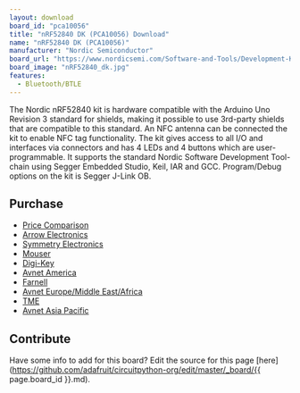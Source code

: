 ```yaml
---
layout: download
board_id: "pca10056"
title: "nRF52840 DK (PCA10056) Download"
name: "nRF52840 DK (PCA10056)"
manufacturer: "Nordic Semiconductor"
board_url: "https://www.nordicsemi.com/Software-and-Tools/Development-Kits/nRF52840-DK"
board_image: "nRF52840_dk.jpg"
features:
  - Bluetooth/BTLE
---
```


The Nordic nRF52840 kit is hardware compatible with the Arduino Uno Revision 3 standard for shields, making it possible to use 3rd-party shields that are compatible to this standard. An NFC antenna can be connected the kit to enable NFC tag functionality. The kit gives access to all I/O and interfaces via connectors and has 4 LEDs and 4 buttons which are user-programmable. It supports the standard Nordic Software Development Tool-chain using Segger Embedded Studio, Keil, IAR and GCC. Program/Debug options on the kit is Segger J-Link OB.

## Purchase
* [Price Comparison](https://www.nordicsemi.com/About-us/BuyOnline?search_token=nrf52840-DK)
* [Arrow Electronics](https://www.arrow.com/en/products/nrf52840-dk/nordic-semiconductor?utm_source=oemsecrets&utm_medium=aggregator&utm_campaign=oemsecrets_2019_arrow&utm_content=inv_listing&utm_keyword=NRF52840-DK)
* [Symmetry Electronics](https://www.semiconductorstore.com/cart/pc/viewPrd.asp?idproduct=94949&utm_source=OemSecrets&utm_medium=compref&utm_campaign=OemSecrets&utm_term=NRF52840-DK)
* [Mouser](https://www.mouser.co.uk/ProductDetail/Nordic-Semiconductor/nRF52840-DK?qs=F5EMLAvA7IA76ZLjlwrwMw==&utm_source=OEMSECRETS&utm_medium=aggregator&utm_campaign=nRF52840-DK&utm_term=nrf52840-DK&utm_content=Nordic%20Semiconductor)
* [Digi-Key](https://www.digikey.com/product-detail/en/nordic-semiconductor-asa/NRF52840-DK/1490-1072-ND/8593726?utm_source=oemsecrets&utm_medium=aggregator&utm_campaign=buynow)
* [Avnet America](https://www.avnet.com/shop/us/products/nordic-semiconductor/nrf52840-dk-3074457345635668705?CMP=EMA_OEMSecrets_inventoryfeed_VSE)
* [Farnell](https://sg.element14.com/nordic-semiconductor/nrf52840-dk/dev-kit-bluetooth-low-energy-soc/dp/2842321?CMP=GRHB-OEMSECRETS)
* [Avnet Europe/Middle East/Africa](https://www.avnet.com/shop/emea/products/nordic-semiconductor/nrf52840-dk-3074457345635159181?c=EUR&r=EMEA&CMP=EMEA_OEMSecrets_inventoryfeed_VSE)
* [TME](https://www.tme.eu/en/details/nrf52840-dk/development-kits-others/nordic-semiconductor/?utm_source=oemsecrets.com&utm_medium=cpc&utm_campaign=compare-2020-01)
* [Avnet Asia Pacific](https://www.avnet.com/shop/apac/products/nordic-semiconductor/nrf52840-dk-3074457345635203852?r=ASIA&CMP=ASIA_OEMSecrets_inventoryfeed_VSE)

## Contribute

Have some info to add for this board? Edit the source for this page [here](https://github.com/adafruit/circuitpython-org/edit/master/_board/{{ page.board_id }}.md).
